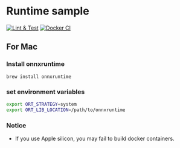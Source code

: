 # Runtime sample

[![Lint & Test](https://github.com/Naokiakazawa/rust_runtimes_sample/actions/workflows/check.yml/badge.svg)](https://github.com/Naokiakazawa/rust_runtimes_sample/actions/workflows/check.yml) [![Docker CI](https://github.com/Naokiakazawa/rust_runtimes_sample/actions/workflows/docker.yml/badge.svg)](https://github.com/Naokiakazawa/rust_runtimes_sample/actions/workflows/docker.yml)

## For Mac

### Install onnxruntime
`brew install onnxruntime`

### set environment variables
```bash
export ORT_STRATEGY=system
export ORT_LIB_LOCATION=/path/to/onnxruntime
```

### Notice

- If you use Apple silicon, you may fail to build docker containers.
